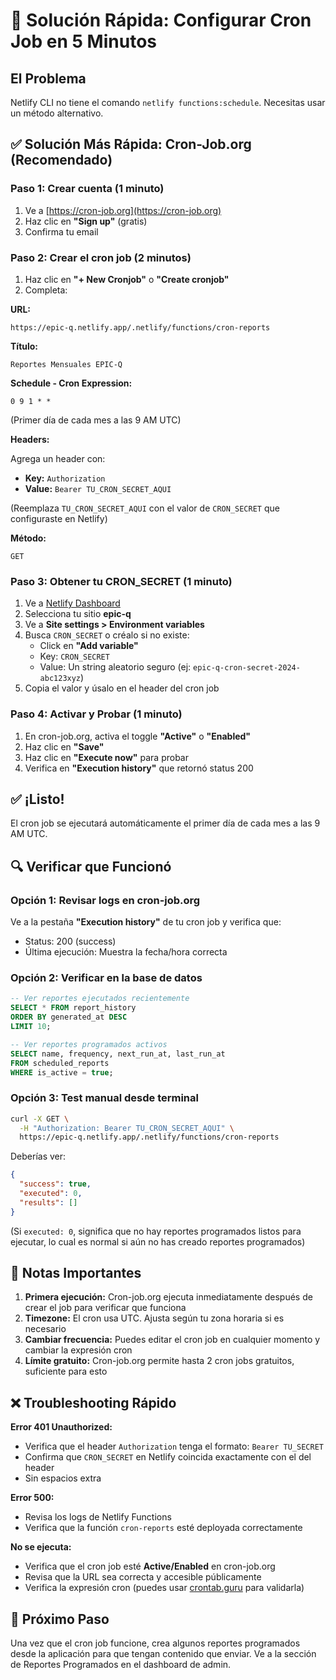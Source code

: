 # 🚀 Solución Rápida: Configurar Cron Job en 5 Minutos

## El Problema

Netlify CLI no tiene el comando `netlify functions:schedule`. Necesitas usar un método alternativo.

## ✅ Solución Más Rápida: Cron-Job.org (Recomendado)

### Paso 1: Crear cuenta (1 minuto)

1. Ve a [https://cron-job.org](https://cron-job.org)
2. Haz clic en **"Sign up"** (gratis)
3. Confirma tu email

### Paso 2: Crear el cron job (2 minutos)

1. Haz clic en **"+ New Cronjob"** o **"Create cronjob"**
2. Completa:

**URL:**
```
https://epic-q.netlify.app/.netlify/functions/cron-reports
```

**Título:**
```
Reportes Mensuales EPIC-Q
```

**Schedule - Cron Expression:**
```
0 9 1 * *
```
(Primer día de cada mes a las 9 AM UTC)

**Headers:**

Agrega un header con:
- **Key:** `Authorization`
- **Value:** `Bearer TU_CRON_SECRET_AQUI`

(Reemplaza `TU_CRON_SECRET_AQUI` con el valor de `CRON_SECRET` que configuraste en Netlify)

**Método:**
```
GET
```

### Paso 3: Obtener tu CRON_SECRET (1 minuto)

1. Ve a [Netlify Dashboard](https://app.netlify.com)
2. Selecciona tu sitio **epic-q**
3. Ve a **Site settings > Environment variables**
4. Busca `CRON_SECRET` o créalo si no existe:
   - Click en **"Add variable"**
   - Key: `CRON_SECRET`
   - Value: Un string aleatorio seguro (ej: `epic-q-cron-secret-2024-abc123xyz`)
5. Copia el valor y úsalo en el header del cron job

### Paso 4: Activar y Probar (1 minuto)

1. En cron-job.org, activa el toggle **"Active"** o **"Enabled"**
2. Haz clic en **"Save"**
3. Haz clic en **"Execute now"** para probar
4. Verifica en **"Execution history"** que retornó status 200

## ✅ ¡Listo!

El cron job se ejecutará automáticamente el primer día de cada mes a las 9 AM UTC.

## 🔍 Verificar que Funcionó

### Opción 1: Revisar logs en cron-job.org

Ve a la pestaña **"Execution history"** de tu cron job y verifica que:
- Status: 200 (success)
- Última ejecución: Muestra la fecha/hora correcta

### Opción 2: Verificar en la base de datos

```sql
-- Ver reportes ejecutados recientemente
SELECT * FROM report_history 
ORDER BY generated_at DESC 
LIMIT 10;

-- Ver reportes programados activos
SELECT name, frequency, next_run_at, last_run_at 
FROM scheduled_reports 
WHERE is_active = true;
```

### Opción 3: Test manual desde terminal

```bash
curl -X GET \
  -H "Authorization: Bearer TU_CRON_SECRET_AQUI" \
  https://epic-q.netlify.app/.netlify/functions/cron-reports
```

Deberías ver:
```json
{
  "success": true,
  "executed": 0,
  "results": []
}
```

(Si `executed: 0`, significa que no hay reportes programados listos para ejecutar, lo cual es normal si aún no has creado reportes programados)

## 📝 Notas Importantes

1. **Primera ejecución:** Cron-job.org ejecuta inmediatamente después de crear el job para verificar que funciona
2. **Timezone:** El cron usa UTC. Ajusta según tu zona horaria si es necesario
3. **Cambiar frecuencia:** Puedes editar el cron job en cualquier momento y cambiar la expresión cron
4. **Límite gratuito:** Cron-job.org permite hasta 2 cron jobs gratuitos, suficiente para esto

## ❌ Troubleshooting Rápido

**Error 401 Unauthorized:**
- Verifica que el header `Authorization` tenga el formato: `Bearer TU_SECRET`
- Confirma que `CRON_SECRET` en Netlify coincida exactamente con el del header
- Sin espacios extra

**Error 500:**
- Revisa los logs de Netlify Functions
- Verifica que la función `cron-reports` esté deployada correctamente

**No se ejecuta:**
- Verifica que el cron job esté **Active/Enabled** en cron-job.org
- Revisa que la URL sea correcta y accesible públicamente
- Verifica la expresión cron (puedes usar [crontab.guru](https://crontab.guru) para validarla)

## 🎯 Próximo Paso

Una vez que el cron job funcione, crea algunos reportes programados desde la aplicación para que tengan contenido que enviar. Ve a la sección de Reportes Programados en el dashboard de admin.

